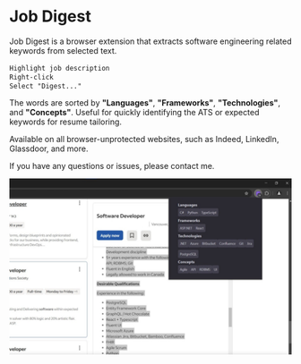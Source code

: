 # Job Digest

Job Digest is a browser extension that extracts software engineering related keywords from selected text.

    Highlight job description
    Right-click
    Select "Digest..."


The words are sorted by **"Languages"**, **"Frameworks"**, **"Technologies"**, and **"Concepts"**. Useful for quickly identifying the ATS or expected keywords for resume tailoring.

Available on all browser-unprotected websites, such as Indeed, LinkedIn, Glassdoor, and more.

If you have any questions or issues, please contact me.

![](screenshot.jpg)

